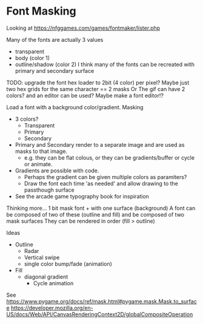 Font Masking
============


Looking at
https://nfggames.com/games/fontmaker/lister.php

Many of the fonts are actually 3 values
* transparent
* body (color 1)
* outline/shadow (color 2)
I think many of the fonts can be recreated with primary and secondary surface

TODO: upgrade the font hex loader to 2bit (4 color) per pixel?
Maybe just two hex grids for the same character == 2 masks
Or The gif can have 2 colors? and an editor can be used?
Maybe make a font editor!?


Load a font with a background color/gradient. Masking
* 3 colors?
    * Transparent
    * Primary
    * Secondary
* Primary and Secondary render to a separate image and are used as masks to that image.
    * e.g. they can be flat colous, or they can be gradients/buffer or cycle or animate.
* Gradients are possible with code.
    * Perhaps the gradient can be given multiple colors as paramiters?
    * Draw the font each time 'as needed' and allow drawing to the passthough surface
* See the arcade game typography book for inspiration

Thinking more...
1 bit mask font + with one surface (background)
A font can be composed of two of these (outline and fill) and be composed of two mask surfaces
They can be rendered in order (fill > outline)


Ideas
* Outline
    * Radar
    * Vertical swipe
    * single color bump/fade (animation)
* Fill
    * diagonal gradient
        * Cycle animation

See
https://www.pygame.org/docs/ref/mask.html#pygame.mask.Mask.to_surface
https://developer.mozilla.org/en-US/docs/Web/API/CanvasRenderingContext2D/globalCompositeOperation